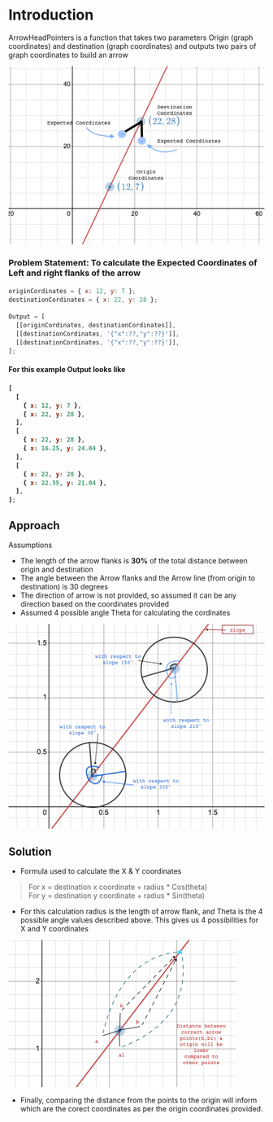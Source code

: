 <h1> Introduction </h1>

ArrowHeadPointers is a function that takes two parameters Origin (graph coordinates) and destination (graph coordinates) and outputs two pairs of graph coordinates to build an arrow

![Graph](./img/graph.png)

<h3>Problem Statement: To calculate the Expected Coordinates of Left and right flanks of the arrow</h3>

```javascript
originCordinates = { x: 12, y: 7 };
destinationCordinates = { x: 22, y: 28 };

Output = [
  [[originCordinates, destinationCordinates]],
  [[destinationCordinates, '{"x":??,"y":??}']],
  [[destinationCordinates, '{"x":??,"y":??}']],
];
```

<h4>For this example Output looks like <h4>

```javascript
[
  [
    { x: 12, y: 7 },
    { x: 22, y: 28 },
  ],
  [
    { x: 22, y: 28 },
    { x: 16.25, y: 24.04 },
  ],
  [
    { x: 22, y: 28 },
    { x: 22.55, y: 21.04 },
  ],
];
```

<h2>Approach </h2>

Assumptions

- The length of the arrow flanks is <b>30%</b> of the total distance between origin and destination
- The angle between the Arrow flanks and the Arrow line (from origin to destination) is 30 degrees
- The direction of arrow is not provided, so assumed it can be any direction based on the coordinates provided
- Assumed 4 possible angle Theta for calculating the cordinates

![Angles](./img/angle.png)

<h2>Solution</h2>

- Formula used to calculate the X & Y coordinates

> For x = destination x coordinate + radius * Cos(theta)  
> For y = destination y coordinate + radius * Sin(theta)

- For this calculation radius is the length of arrow flank, and Theta is the 4 possible angle values described above. This gives us 4 possibilities for X and Y coordinates

![PossibleCoordinates](./img/distance.png)

- Finally, comparing the distance from the points to the origin will inform which are the corect coordinates as per the origin coordinates provided.
